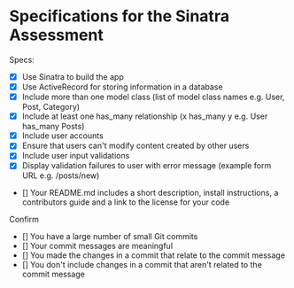 # Specifications for the Sinatra Assessment

Specs:
- [x] Use Sinatra to build the app
- [x] Use ActiveRecord for storing information in a database
- [x] Include more than one model class (list of model class names e.g. User, Post, Category)
- [x] Include at least one has_many relationship (x has_many y e.g. User has_many Posts)
- [x] Include user accounts
- [x] Ensure that users can't modify content created by other users
- [x] Include user input validations
- [x] Display validation failures to user with error message (example form URL e.g. /posts/new)
- [] Your README.md includes a short description, install instructions, a contributors guide and a link to the license for your code

Confirm
- [] You have a large number of small Git commits
- [] Your commit messages are meaningful
- [] You made the changes in a commit that relate to the commit message
- [] You don't include changes in a commit that aren't related to the commit message
